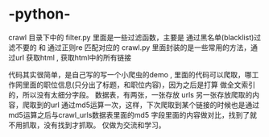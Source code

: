 # -python-
crawl 目录下中的 filter.py 里面是一些过滤函数，主要是 通过黑名单(blacklist)过滤不要的 和 通过正则re 匹配对应的
                crawl.py 里面封装的是一些常用的方法，通过url 获取html , 获取html中的所有链接

代码其实很简单，是自己写的写一个小爬虫的demo , 里面的代码可以爬取，哪工作网里面的职位信息(只分出了标题，和职位内容)，因为之后是打算 
做全文索引的，所以没有太细分字段。
数据表，有两张，一张存放 urls 另一张存放爬取的内容，爬取到的url 通过md5运算一次，这样，下次爬取到某个链接的时候也是通过 md5运算之后与crawl_urls数据表里面的md5 字段里面的内容做对比，找到了就不用抓取，没有找到才抓取。
仅做为交流和学习。
